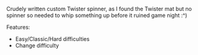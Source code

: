 Crudely written custom Twister spinner, as I found the Twister mat but no spinner so needed to whip something up before it ruined game night :^)

Features:

- Easy/Classic/Hard difficulties
- Change difficulty
